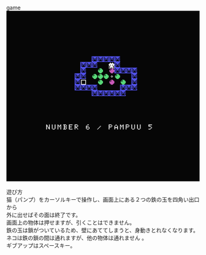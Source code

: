 <a src="https://fujisystem2.github.io/kachin-puzzle/">game</a>
<img src="Kachin Puzzle.png"/>

遊び方\
猫（パンプ）をカーソルキーで操作し、画面上にある２つの鉄の玉を四角い出口から\
外に出せばその面は終了です。\
画面上の物体は押せますが、引くことはできません。\
鉄の玉は鎖がついているため、壁にあててしまうと、身動きとれなくなります。\
ネコは鉄の鎖の間は通れますが、他の物体は通れません 。\
ギブアップはスペースキー。
